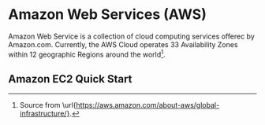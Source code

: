 # Amazon Web Services (AWS)

Amazon Web Service is a collection of cloud computing services offerec by Amazon.com. Currently, the AWS Cloud operates 33 Availability Zones within 12 geographic Regions around the world[^aws_geo_locations].

## Amazon EC2 Quick Start

[^aws_geo_locations]: Source from \url{https://aws.amazon.com/about-aws/global-infrastructure/}.